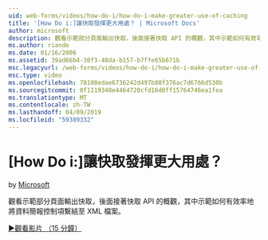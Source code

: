 ```yaml
---
uid: web-forms/videos/how-do-i/how-do-i-make-greater-use-of-caching
title: '[How Do i:]讓快取發揮更大用處？ | Microsoft Docs'
author: microsoft
description: 觀看示範部分頁面輸出快取，後面接著快取 API 的概觀，其中示範如何有效率地將資料呈現方式繫結...
ms.author: riande
ms.date: 01/16/2006
ms.assetid: 39ad66b4-30f3-48da-b157-b7ffe65b671b
msc.legacyurl: /web-forms/videos/how-do-i/how-do-i-make-greater-use-of-caching
msc.type: video
ms.openlocfilehash: 78108edae6736242d497b88f376ac7d6766d530b
ms.sourcegitcommit: 0f1119340e4464720cfd16d0ff15764746ea1fea
ms.translationtype: MT
ms.contentlocale: zh-TW
ms.lasthandoff: 04/09/2019
ms.locfileid: "59389332"
---
```

# <a name="how-do-i-make-greater-use-of-caching"></a>[How Do i:]讓快取發揮更大用處？

by [Microsoft](https://github.com/microsoft)

觀看示範部分頁面輸出快取，後面接著快取 API 的概觀，其中示範如何有效率地將資料簡報控制項繫結至 XML 檔案。

[&#9654;觀看影片 （15 分鐘）](https://channel9.msdn.com/Blogs/ASP-NET-Site-Videos/how-do-i-make-greater-use-of-caching)
